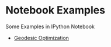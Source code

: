 Notebook Examples
==================

Some Examples in IPython Notebook

* [Geodesic Optimization](http://nbviewer.ipython.org/github/nicoguaro/notebooks_examples/blob/master/geodesic_opt.ipynb)
